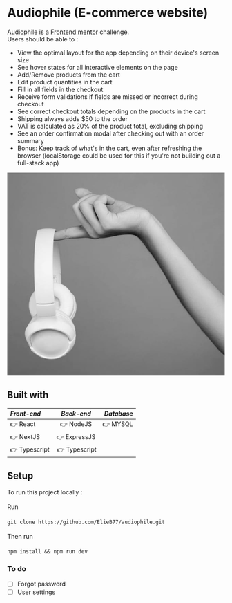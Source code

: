 # Audiophile (E-commerce website)

Audiophile is a [Frontend mentor](https://www.frontendmentor.io) challenge. <br>
Users should be able to : <br>

- View the optimal layout for the app depending on their device's screen size
- See hover states for all interactive elements on the page
- Add/Remove products from the cart
- Edit product quantities in the cart
- Fill in all fields in the checkout
- Receive form validations if fields are missed or incorrect during checkout
- See correct checkout totals depending on the products in the cart
- Shipping always adds $50 to the order
- VAT is calculated as 20% of the product total, excluding shipping
- See an order confirmation modal after checking out with an order summary
- Bonus: Keep track of what's in the cart, even after refreshing the browser (localStorage could be used for this if you're not building out a full-stack app)

![Headphones](assets/public/static/product-xx59-headphones/desktop/image-gallery-3.jpg)

## Built with

| **_Front-end_** | **_Back-end_** | **_Database_** |
| :-------------- | :------------: | -------------: |
| 👉 React        |   👉 NodeJS    |       👉 MYSQL |
| 👉 NextJS       |  👉 ExpressJS  |
| 👉 Typescript   |  👉 Typescript |

## Setup

To run this project locally :<br><br>
Run<br><br>
`git clone https://github.com/ElieB77/audiophile.git`<br><br>
Then run<br><br>
`npm install && npm run dev`

### To do

- [ ] Forgot password <br>
- [ ] User settings <br>
